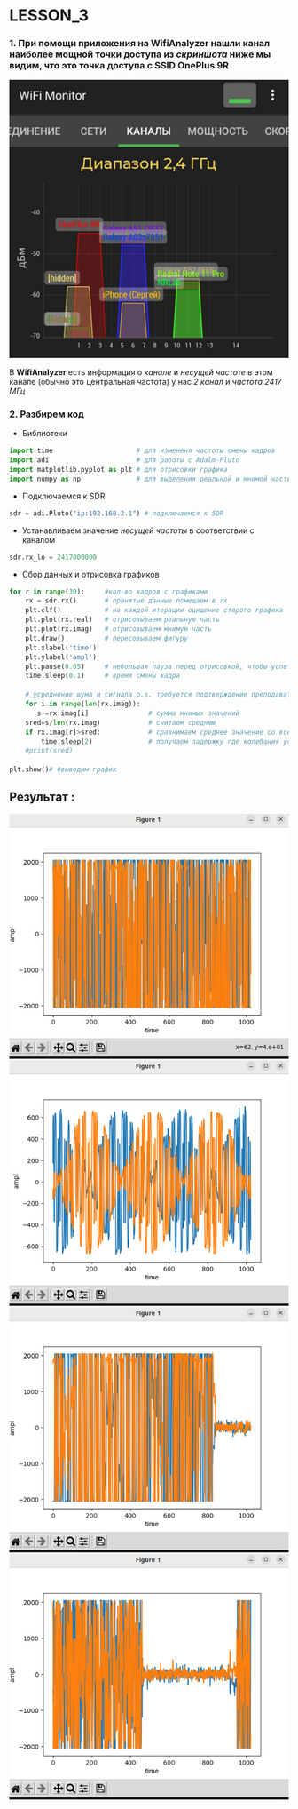 # LESSON_3


### 1. При помощи приложения на **WifiAnalyzer** нашли канал наиболее мощной точки доступа из _скриншота_ ниже мы видим, что это точка доступа с **SSID OnePlus 9R**

![](https://github.com/Ivan-PIA/Adalm-Pluto-SDR/blob/main/lesson3/photo/photo_2023-09-27_22-36-51.jpg)

В **WifiAnalyzer** есть информация о _канале_ и _несущей частоте_ в этом канале (обычно это центральная частота) у нас _2 канал_ и _частота 2417 МГц_

### 2. Разбирем код

- Библиотеки

```py
import time                     # для измененя частоты смены кадров 
import adi                      # для работы с Adalm-Pluto
import matplotlib.pyplot as plt # для отрисовки графика
import numpy as np              # для выделения реальной и мнимой части
```

- Подключаемся к SDR

```py
sdr = adi.Pluto("ip:192.168.2.1") # подключаемся к SDR
```

- Устанавливаем значение _несущей частоты_ в соответствии с каналом

```py
sdr.rx_lo = 2417000000
```

- Сбор данных и отрисовка графиков

```py
for r in range(30):     #кол-во кадров с графиками
    rx = sdr.rx()       # принятые данные помещаем в rx
    plt.clf()           # на каждой итерации оцищение старого графика
    plt.plot(rx.real)   # отрисовываем реальную часть
    plt.plot(rx.imag)   # отрисовываем мнимую часть
    plt.draw()          # пересовываем фигуру
    plt.xlabel('time')
    plt.ylabel('ampl')
    plt.pause(0.05)     # небольшая пауза перед отрисовкой, чтобы успеть обработать данные
    time.sleep(0.1)     # время смены кадра 
    
    # усреднение шума и сигнала p.s. требуется подтверждение преподавателя легально ли?
    for i in range(len(rx.imag)):  
       s+=rx.imag[i]               # сумма мнимых значений
    sred=s/len(rx.imag)            # считаем среднюю 
    if rx.imag[r]>sred:            # сравнимаем среднее значение со всеми мнимыми элементами  
        time.sleep(2)              # получаем задержку где колебания усреднены и не выше средней
    #print(sred)

plt.show()# #выводим график
```

## Результат :

![](https://github.com/Ivan-PIA/Adalm-Pluto-SDR/blob/main/lesson3/photo/photo_2023-09-27_22-33-06.jpg) 
![](https://github.com/Ivan-PIA/Adalm-Pluto-SDR/blob/main/lesson3/photo/%D0%A1%D0%BD%D0%B8%D0%BC%D0%BE%D0%BA%20%D1%8D%D0%BA%D1%80%D0%B0%D0%BD%D0%B0%20%D0%BE%D1%82%202023-09-27%2018-11-59.png)
![](https://github.com/Ivan-PIA/Adalm-Pluto-SDR/blob/main/lesson3/photo/%D0%A1%D0%BD%D0%B8%D0%BC%D0%BE%D0%BA%20%D1%8D%D0%BA%D1%80%D0%B0%D0%BD%D0%B0%20%D0%BE%D1%82%202023-09-27%2018-12-07.png) 
![](https://github.com/Ivan-PIA/Adalm-Pluto-SDR/blob/main/lesson3/photo/%D0%A1%D0%BD%D0%B8%D0%BC%D0%BE%D0%BA%20%D1%8D%D0%BA%D1%80%D0%B0%D0%BD%D0%B0%20%D0%BE%D1%82%202023-09-27%2018-12-26.png)
